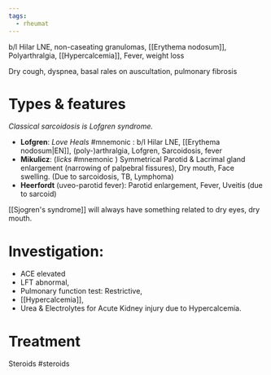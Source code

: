 ```yaml
---
tags:
  - rheumat
---
```

b/l Hilar LNE, non-caseating granulomas, [[Erythema nodosum]], Polyarthralgia, [[Hypercalcemia]], Fever, weight loss

Dry cough, dyspnea, basal rales on auscultation, pulmonary fibrosis
# Types & features
*Classical sarcoidosis is Lofgren syndrome.*

- **Lofgren**: *Love Heals* #mnemonic : b/l Hilar LNE, [[Erythema nodosum|EN]], (poly-)arthralgia, Lofgren, Sarcoidosis, fever
- **Mikulicz**: (*licks* #mnemonic ) Symmetrical Parotid & Lacrimal gland enlargement (narrowing of palpebral fissures), Dry mouth, Face swelling. (Due to sarcoidosis, TB, Lymphoma)
- **Heerfordt** (uveo-parotid fever): Parotid enlargement, Fever, Uveitis (due to sarcoid)

[[Sjogren's syndrome]] will always have something related to dry eyes, dry mouth.
# Investigation:
- ACE elevated
- LFT abnormal, 
- Pulmonary function test: Restrictive, 
- [[Hypercalcemia]], 
- Urea & Electrolytes for Acute Kidney injury due to Hypercalcemia.
# Treatment
Steroids #steroids 